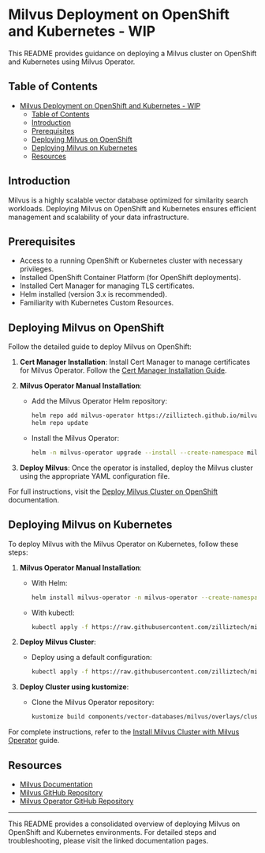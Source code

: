 # Milvus Deployment on OpenShift and Kubernetes - WIP

This README provides guidance on deploying a Milvus cluster on OpenShift and Kubernetes using Milvus Operator.

## Table of Contents
- [Milvus Deployment on OpenShift and Kubernetes - WIP](#milvus-deployment-on-openshift-and-kubernetes---wip)
  - [Table of Contents](#table-of-contents)
  - [Introduction](#introduction)
  - [Prerequisites](#prerequisites)
  - [Deploying Milvus on OpenShift](#deploying-milvus-on-openshift)
  - [Deploying Milvus on Kubernetes](#deploying-milvus-on-kubernetes)
  - [Resources](#resources)

## Introduction

Milvus is a highly scalable vector database optimized for similarity search workloads. Deploying Milvus on OpenShift and Kubernetes ensures efficient management and scalability of your data infrastructure.

## Prerequisites

- Access to a running OpenShift or Kubernetes cluster with necessary privileges.
- Installed OpenShift Container Platform (for OpenShift deployments).
- Installed Cert Manager for managing TLS certificates.
- Helm installed (version 3.x is recommended).
- Familiarity with Kubernetes Custom Resources.

## Deploying Milvus on OpenShift

Follow the detailed guide to deploy Milvus on OpenShift:

1. **Cert Manager Installation**: Install Cert Manager to manage certificates for Milvus Operator. Follow the [Cert Manager Installation Guide](https://cert-manager.io/docs/installation/).

2. **Milvus Operator Manual Installation**:
   - Add the Milvus Operator Helm repository:
     ```bash
     helm repo add milvus-operator https://zilliztech.github.io/milvus-operator/
     helm repo update
     ```
   - Install the Milvus Operator:
     ```bash
     helm -n milvus-operator upgrade --install --create-namespace milvus-operator milvus-operator/milvus-operator
     ```
3. **Deploy Milvus**: Once the operator is installed, deploy the Milvus cluster using the appropriate YAML configuration file.

For full instructions, visit the [Deploy Milvus Cluster on OpenShift](https://milvus.io/docs/openshift.md) documentation.

## Deploying Milvus on Kubernetes

To deploy Milvus with the Milvus Operator on Kubernetes, follow these steps:

1. **Milvus Operator Manual Installation**:
   - With Helm:
     ```bash
     helm install milvus-operator -n milvus-operator --create-namespace https://github.com/zilliztech/milvus-operator/releases/download/v1.0.1/milvus-operator-1.0.1.tgz
     ```
   - With kubectl:
     ```bash
     kubectl apply -f https://raw.githubusercontent.com/zilliztech/milvus-operator/main/deploy/manifests/deployment.yaml
     ```

2. **Deploy Milvus Cluster**:
   - Deploy using a default configuration:
     ```bash
     kubectl apply -f https://raw.githubusercontent.com/zilliztech/milvus-operator/main/config/samples/milvus_cluster_default.yaml
     ```

3. **Deploy Cluster using kustomize**:
   - Clone the Milvus Operator repository:
     ```bash
     kustomize build components/vector-databases/milvus/overlays/cluster | oc create -f - 
     ```

For complete instructions, refer to the [Install Milvus Cluster with Milvus Operator](https://milvus.io/docs/install_cluster-milvusoperator.md#Deploy-Milvus) guide.

## Resources

- [Milvus Documentation](https://milvus.io/docs/)
- [Milvus GitHub Repository](https://github.com/milvus-io/milvus)
- [Milvus Operator GitHub Repository](https://github.com/zilliztech/milvus-operator)

--- 

This README provides a consolidated overview of deploying Milvus on OpenShift and Kubernetes environments. For detailed steps and troubleshooting, please visit the linked documentation pages.